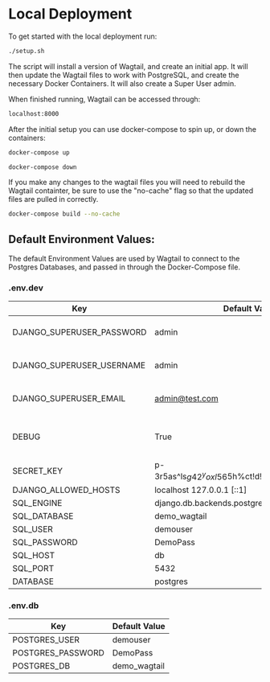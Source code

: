 # Local Deployment

To get started with the local deployment run:

```bash
./setup.sh
```

The script will install a version of Wagtail, and create an initial app. It will then update the Wagtail files to work with PostgreSQL, and create the necessary Docker Containers.
It will also create a Super User admin.

When finished running, Wagtail can be accessed through:

```bash
localhost:8000
```

After the initial setup you can use docker-compose to spin up, or down the containers:

```bash
docker-compose up
```

```bash
docker-compose down
```

 If you make any changes to the wagtail files you will need to rebuild the Wagtail containter, be sure to use the "no-cache" flag so that the updated files are pulled in correctly. 

 ```bash
docker-compose build --no-cache
 ```

## Default Environment Values:
The default Environment Values are used by Wagtail to connect to the Postgres Databases, and passed in through the Docker-Compose file. 
### .env.dev

|Key| Default Value| Description|
|---|---|---|
|DJANGO_SUPERUSER_PASSWORD| admin| Password for Wagtail Admin User|
|DJANGO_SUPERUSER_USERNAME| admin | Username for Wagtail Admin User|
|DJANGO_SUPERUSER_EMAIL| admin@test.com| Email for Wagtail Admin User|
|DEBUG| True | Set to False if want to turn Debug mode off |
|SECRET_KEY|p-3r5as^ls$g42^yoxl56$5h%ct!d!puspdl_p754ca$8ssh6$| Example Key|
|DJANGO_ALLOWED_HOSTS|localhost 127.0.0.1 [::1]| |
|SQL_ENGINE|django.db.backends.postgresql_psycopg2|  |
|SQL_DATABASE|demo_wagtail| |
|SQL_USER|demouser| |
|SQL_PASSWORD|DemoPass| |
|SQL_HOST|db| |
|SQL_PORT|5432| | 
|DATABASE|postgres| |

### .env.db
|Key|Default Value|
|---|---|
|POSTGRES_USER|demouser|
|POSTGRES_PASSWORD|DemoPass|
|POSTGRES_DB|demo_wagtail|